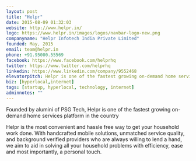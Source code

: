```yaml
---
layout: post
title: "Helpr"
date: 2015-08-09 01:32:03
website: http://www.helpr.in/
logo: https://www.helpr.in/images/logos/navbar-logo-new.png
companyname: "Helpr Infotech India Private Limited"
founded: May, 2015
email: team@helpr.in
phone: +91.95000.55569
facebook: https://www.facebook.com/helprhq
twitter: https://www.twitter.com/helprhq
linkedin: https://www.linkedin.com/company/9552468
elevatorpitch: Helpr is one of the fastest growing on-demand home services platform in the country.
biz: [hyperlocal,internet]
tags: [startup, hyperlocal, technology, internet]
adminnotes: ""
---
```

Founded by alumini of PSG Tech, Helpr is one of the fastest growing on-demand home services platform in the country<br>

Helpr is the most convenient and hassle free way to get your household work done. With handcrafted mobile solutions, unmatched service quality, and background verified providers who are always willing to lend a hand, we aim to aid in solving all your household problems with efficiency, ease and most importantly, a personal touch.
